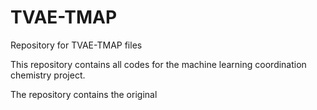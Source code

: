 # TVAE-TMAP
Repository for TVAE-TMAP files

This repository contains all codes for the machine learning coordination chemistry project.

The repository contains the original 

